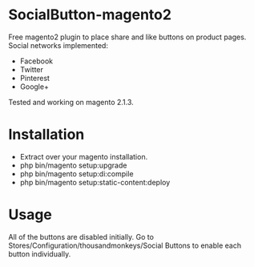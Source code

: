 # SocialButton-magento2
Free magento2 plugin to place share and like buttons on product pages. Social networks implemented:
- Facebook
- Twitter
- Pinterest
- Google+

Tested and working on magento 2.1.3.

# Installation
- Extract over your magento installation.
- php bin/magento setup:upgrade
- php bin/magento setup:di:compile
- php bin/magento setup:static-content:deploy

# Usage
All of the buttons are disabled initially. Go to Stores/Configuration/thousandmonkeys/Social Buttons to enable each button individually.